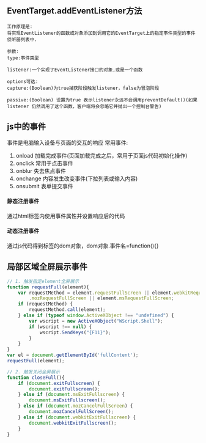 ## EventTarget.addEventListener方法
```
工作原理是:
将实现EventListener的函数或对象添加到调用它的EventTarget上的指定事件类型的事件侦听器列表中.

参数:
type:事件类型

listener:一个实现了EventListener接口的对象,或是一个函数

options可选:
capture:(Boolean)为true捕获阶段触发listener，false为冒泡阶段

passive:(Boolean) 设置为true 表示listener永远不会调用preventDefault()(如果 listener 仍然调用了这个函数，客户端将会忽略它并抛出一个控制台警告)
```

## js中的事件
事件是电脑输入设备与页面的交互的响应
常用事件:
1. onload 加载完成事件(页面加载完成之后，常用于页面js代码初始化操作)
2. onclick 常用于点击事件
3. onblur 失去焦点事件 
4. onchange 内容发生改变事件(下拉列表或输入内容)
5. onsubmit 表单提交事件

#### 静态注册事件
通过html标签内使用事件属性并设置响应后的代码

#### 动态注册事件
通过js代码得到标签的dom对象，dom对象.事件名=function(){}

## 局部区域全屏展示事件
```javascript
// 1. 触发指定element全屏展示
function requestFull(element){
	var requestMethod = element.requestFullScreen || element.webkitRequestFullScreen || element
		.mozRequestFullScreen || element.msRequestFullScreen;
	if (requestMethod) {
		requestMethod.call(element);
	} else if (typeof window.ActiveXObject !== "undefined") {
		var wscript = new ActiveXObject("WScript.Shell");
		if (wscript !== null) {
			wscript.SendKeys("{F11}");
		}
	}
}
var el = document.getElementById('fullContent');
requestFull(element);

// 2. 触发关闭全屏展示
function closeFull(){
	if (document.exitFullscreen) {
		document.exitFullscreen();
	} else if (document.msExitFullscreen) {
		document.msExitFullscreen();
	} else if (document.mozCancelFullScreen) {
		document.mozCancelFullScreen();
	} else if (document.webkitExitFullscreen) {
		document.webkitExitFullscreen();
	}
}

```